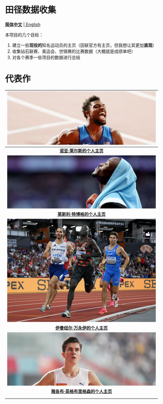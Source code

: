 # 田径数据收集

[**简体中文**](./README.md) |[ English](README-EN.md)

本项目的几个目标：

1. 建立一些**现役的**知名运动员的主页（田联官方有主页，但我想让其更加**直观**）
2. 收集钻石联赛、奥运会、世锦赛的比赛数据（大概就是成绩单吧）
3. 对各个赛季一些项目的数据进行总结

# 代表作
| ![Noah-Lyles](./Athlete/Men/Sprinter/Noah-Lyles/Picture.jpg) |
| :----------------------------------------------------------: |
| **[诺亚·莱尔斯的个人主页](https://github.com/shadowpeng12/Athletics-Data-Collection/blob/main/Athlete/Men/Sprinter/Noah-Lyles/Profile.md)** |
| ![Letsile-Tebogo](./Athlete/Men/Sprinter/Letsile-Tebogo/Picture.jpg) |
| [**莱斯利·特博格的个人主页**](https://github.com/shadowpeng12/Athletics-Data-Collection/blob/main/Athlete/Men/Sprinter/Letsile-Tebogo/Profile.md) |
| ![Emmanuel-Wanyonyi](./Athlete/Men/Middle-Distance/Emmanuel-Wanyonyi/Picture.jpg) |
| **[伊曼纽尔·万永伊的个人主页](https://github.com/shadowpeng12/Athletics-Data-Collection/blob/main/Athlete/Men/Middle-Distance/Emmanuel-Wanyonyi/Profile.md)** |
| ![Jakob-Ingebrigtsen](./Athlete/Men/Middle-Distance/Jakob-Ingebrigtsen/Picture.jpg) |
| **[雅各布·英格布里格森的个人主页](https://github.com/shadowpeng12/Athletics-Data-Collection/blob/main/Athlete/Men/Middle-Distance/Jakob-Ingebrigtsen/Profile.md)** |
|                                                              |
|                                                              |

